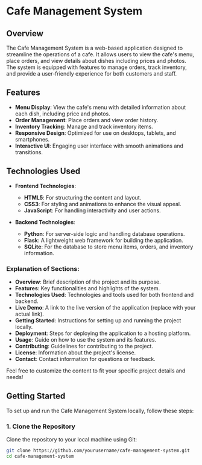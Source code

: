 # Cafe Management System

## Overview

The Cafe Management System is a web-based application designed to streamline the operations of a cafe. It allows users to view the cafe's menu, place orders, and view details about dishes including prices and photos. The system is equipped with features to manage orders, track inventory, and provide a user-friendly experience for both customers and staff.

## Features

- **Menu Display**: View the cafe's menu with detailed information about each dish, including price and photos.
- **Order Management**: Place orders and view order history.
- **Inventory Tracking**: Manage and track inventory items.
- **Responsive Design**: Optimized for use on desktops, tablets, and smartphones.
- **Interactive UI**: Engaging user interface with smooth animations and transitions.

## Technologies Used

- **Frontend Technologies**:
  - **HTML5**: For structuring the content and layout.
  - **CSS3**: For styling and animations to enhance the visual appeal.
  - **JavaScript**: For handling interactivity and user actions.

- **Backend Technologies**:
  - **Python**: For server-side logic and handling database operations.
  - **Flask**: A lightweight web framework for building the application.
  - **SQLite**: For the database to store menu items, orders, and inventory information.
 

### **Explanation of Sections:**

- **Overview**: Brief description of the project and its purpose.
- **Features**: Key functionalities and highlights of the system.
- **Technologies Used**: Technologies and tools used for both frontend and backend.
- **Live Demo**: A link to the live version of the application (replace with your actual link).
- **Getting Started**: Instructions for setting up and running the project locally.
- **Deployment**: Steps for deploying the application to a hosting platform.
- **Usage**: Guide on how to use the system and its features.
- **Contributing**: Guidelines for contributing to the project.
- **License**: Information about the project's license.
- **Contact**: Contact information for questions or feedback.

Feel free to customize the content to fit your specific project details and needs!



## Getting Started

To set up and run the Cafe Management System locally, follow these steps:

### 1. Clone the Repository

Clone the repository to your local machine using Git:

```bash
git clone https://github.com/yourusername/cafe-management-system.git
cd cafe-management-system





